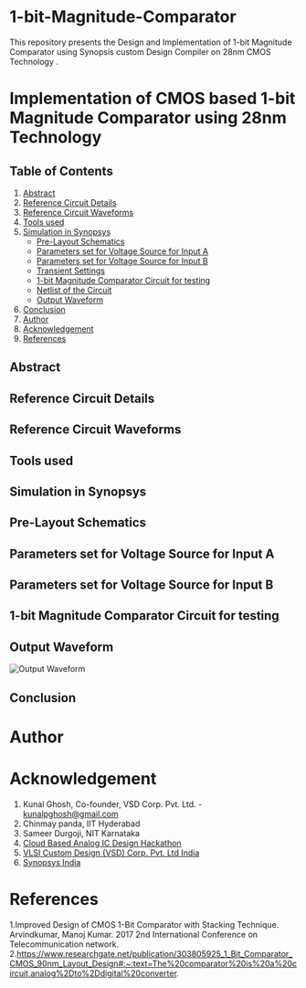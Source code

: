 # 1-bit-Magnitude-Comparator
This repository presents the Design and Implementation of 1-bit Magnitude Comparator using Synopsis custom Design Compiler on 28nm CMOS Technology .

# Implementation of CMOS based 1-bit Magnitude Comparator using 28nm Technology


## Table of Contents
1. [Abstract](#abstract)
2. [Reference Circuit Details](#referencecircuitdetails)
3. [Reference Circuit Waveforms](#referencecircuitwaveforms)
4. [Tools used](#toolsused)
5. [Simulation in Synopsys](#simulationinsynopsys)
   - [Pre-Layout Schematics](#pre-layoutschematics)
   - [Parameters set for Voltage Source for Input A](#ParameterssetforVoltageSourceforInputA)
   - [Parameters set for Voltage Source for Input B](#ParameterssetforVoltageSourceforInputB)
   - [Transient Settings](#TransientSettings)
   - [1-bit Magnitude Comparator Circuit for testing](#1-bitMagnitudeComparatorCircuitfortesting)
   - [Netlist of the Circuit](#NetlistoftheCircuit)
   - [Output Waveform](#OutputWaveform)
6. [Conclusion](#Conclusion)
7. [Author](#Author)
8. [Acknowledgement](#Acknowledgement)
9. [References](#References)




## Abstract
## Reference Circuit Details
## Reference Circuit Waveforms
## Tools used
## Simulation in Synopsys
## Pre-Layout Schematics
## Parameters set for Voltage Source for Input A
## Parameters set for Voltage Source for Input B
## 1-bit Magnitude Comparator Circuit for testing
## Output Waveform

![Output Waveform](https://user-images.githubusercontent.com/100518323/155939705-d43a1489-9b41-49e5-9269-2b08001990e9.JPG)

## Conclusion
# Author
# Acknowledgement
  1. Kunal Ghosh, Co-founder, VSD Corp. Pvt. Ltd. - kunalpghosh@gmail.com
  2. Chinmay panda, IIT Hyderabad
  3. Sameer Durgoji, NIT Karnataka
  4. [Cloud Based Analog IC Design Hackathon](https://www.iith.ac.in/events/2022/02/15/Cloud-Based-Analog-IC-Design-Hackathon/)
  5. [VLSI Custom Design (VSD) Corp. Pvt. Ltd India](https://www.vlsisystemdesign.com/)
  6. [Synopsys India](https://www.synopsys.com/)
# References
  1.Improved Design of CMOS 1-Bit Comparator with Stacking Technique. Arvindkumar, Manoj Kumar. 2017 2nd International Conference on Telecommunication network.
  2.https://www.researchgate.net/publication/303805925_1_Bit_Comparator_CMOS_90nm_Layout_Design#:~:text=The%20comparator%20is%20a%20circuit,analog%2Dto%2Ddigital%20converter.




